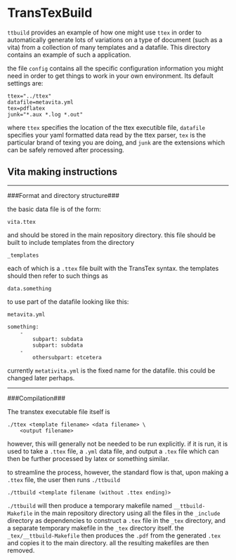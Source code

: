 TransTexBuild
===

`ttbuild` provides an example of how one might use `ttex` in order to
automatically generate lots of variations on a type of document (such as a
vita) from a collection of many templates and a datafile. This directory
contains an example of such a application.

the file `config` contains all the specific configuration information you might need in order to get things to work in your own environment. Its default settings are:

	ttex="../ttex"
	datafile=metavita.yml
	tex=pdflatex
	junk="*.aux *.log *.out"

where `ttex` specifies the location of the ttex executible file, `datafile` specifies your yaml formatted data read by the ttex parser, `tex` is the particular brand of texing you are doing, and `junk` are the extensions which can be safely removed after processing.


Vita making instructions
---

---

###Format and directory structure###


the basic data file is of the form:

	vita.ttex
	
and should be stored in the main repository directory.
this file should be built to include templates from the directory

	_templates
	
each of which is a `.ttex` file built with the TransTex syntax. the templates should then refer to such things as

	data.something
	
to use part of the datafile looking like this:

`metavita.yml`

	something:
		-
			subpart: subdata
			subpart: subdata
		-
			othersubpart: etcetera
			
currently `metativita.yml` is the fixed name for the datafile. this could be changed later perhaps.			


---

###Compilation###

The transtex executable file itself is

	./ttex <template filename> <data filename> \
		<output filename>
	
however, this will generally not be needed to be run explicitly. if it is run, it is used to take a `.ttex` file, a `.yml` data file, and output a `.tex` file which can then be further processed by latex or something similar.

to streamline the process, however, the standard flow is that, upon making a `.ttex` file, the user then runs `./ttbuild`

	./ttbuild <template filename (without .ttex ending)>
	
`./ttbuild` will then produce a temporary makefile named `__ttbuild-Makefile` in the main repository directory using all the files in the `_include` directory as dependencies to construct a `.tex` file in the `_tex` directory, and a separate temporary makefile in the `_tex` directory itself. the `_tex/__ttbuild-Makefile` then produces the `.pdf` from the generated `.tex` and copies it to the main directory. all the resulting makefiles are then removed.




